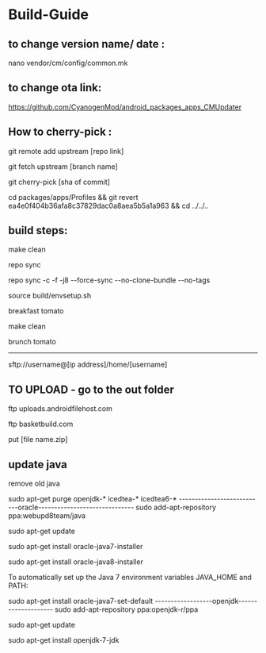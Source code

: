# Build-Guide


to change version name/ date :
---------------------------------
nano vendor/cm/config/common.mk

to change ota link:
---------------------------------
https://github.com/CyanogenMod/android_packages_apps_CMUpdater


How to cherry-pick :
----------------------------------
git remote add upstream [repo link]

git fetch upstream [branch name]

git cherry-pick [sha of commit]

cd packages/apps/Profiles && git revert ea4e0f404b36afa8c37829dac0a8aea5b5a1a963 && cd ../../..


build steps:
-----------------------------------
make clean

repo sync

repo sync -c -f -j8 --force-sync --no-clone-bundle --no-tags

source build/envsetup.sh

breakfast tomato

make clean

brunch tomato

-------------------------------------------------


sftp://username@[ip address]/home/[username]

TO UPLOAD - go to the out folder
---------------------------------------
ftp uploads.androidfilehost.com

ftp basketbuild.com

put [file name.zip]

update java
-------------------------------------------------
remove old java

sudo apt-get purge openjdk-\* icedtea-\* icedtea6-\* 
---------------------------oracle------------------------------
sudo add-apt-repository ppa:webupd8team/java

sudo apt-get update

sudo apt-get install oracle-java7-installer

sudo apt-get install oracle-java8-installer

To automatically set up the Java 7 environment variables JAVA_HOME and PATH:

sudo apt-get install oracle-java7-set-default
------------------openjdk--------------------
sudo add-apt-repository ppa:openjdk-r/ppa  

sudo apt-get update   

sudo apt-get install openjdk-7-jdk 
